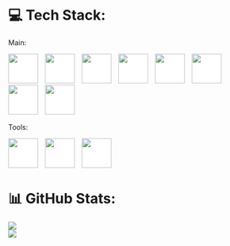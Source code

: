 # 💻 Tech Stack:
Main:
<div> 
    <img src="https://img.icons8.com/color/96/golang.png" height="60" style="margin-right: 10px; background-color: #ffffff;"> <img src="https://img.icons8.com/color/96/000000/python.png" height="60" style="margin-right: 10px; background-color: #ffffff;"> <img src="https://img.icons8.com/color/96/000000/c-plus-plus-logo.png" height="60" style="margin-right: 10px; background-color: #ffffff;"> <img src="https://img.icons8.com/color/96/000000/javascript--v1.png" height="60" style="margin-right: 10px; background-color: #ffffff;"> <img src="https://img.icons8.com/color/96/000000/react-native.png" height="60" style="margin-right: 10px; background-color: #ffffff;"> <img src="https://img.icons8.com/color/96/000000/mongodb.png" height="60" style="margin-right: 10px; background-color: #ffffff;"> <img src="https://img.icons8.com/color/96/000000/redis.png" height="60" style="margin-right: 10px; background-color: #ffffff;"> <img src="https://img.icons8.com/color/96/000000/postgreesql.png" height="60" style="margin-right: 10px; background-color: #ffffff;"> 
</div>


Tools: 
<div>
    <img src="https://img.icons8.com/color/96/000000/linux.png" height="60" style="margin-right: 10px; background-color: #ffffff;">
    <img src="https://img.icons8.com/color/96/000000/git.png" height="60" style="margin-right: 10px; background-color: #ffffff;">
    <img src="https://uxwing.com/wp-content/themes/uxwing/download/brands-and-social-media/postman-icon.png" height="60" style="margin-right: 10px; background-color: #ffffff;">
</div>



# 📊 GitHub Stats:
![](https://github-readme-streak-stats.herokuapp.com/?user=mwdev22&theme=dark&hide_border=false)<br/>
![](https://github-readme-stats.vercel.app/api/top-langs/?username=mwdev22&theme=dark&hide_border=false&include_all_commits=false&count_private=false&layout=compact)
<br/>

